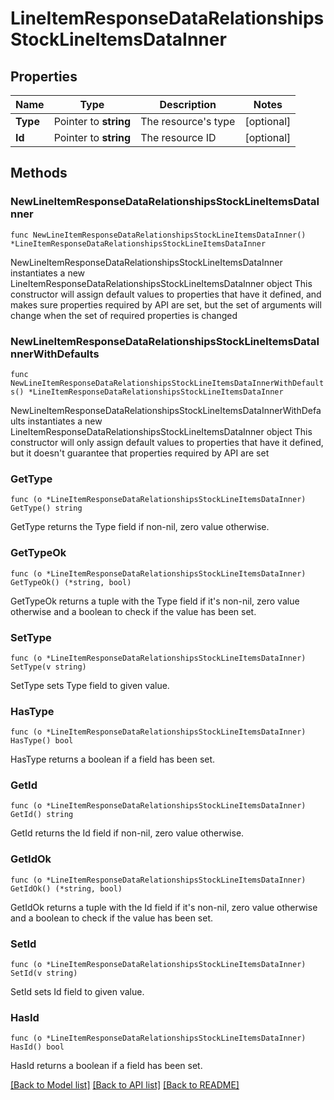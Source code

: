 # LineItemResponseDataRelationshipsStockLineItemsDataInner

## Properties

Name | Type | Description | Notes
------------ | ------------- | ------------- | -------------
**Type** | Pointer to **string** | The resource&#39;s type | [optional] 
**Id** | Pointer to **string** | The resource ID | [optional] 

## Methods

### NewLineItemResponseDataRelationshipsStockLineItemsDataInner

`func NewLineItemResponseDataRelationshipsStockLineItemsDataInner() *LineItemResponseDataRelationshipsStockLineItemsDataInner`

NewLineItemResponseDataRelationshipsStockLineItemsDataInner instantiates a new LineItemResponseDataRelationshipsStockLineItemsDataInner object
This constructor will assign default values to properties that have it defined,
and makes sure properties required by API are set, but the set of arguments
will change when the set of required properties is changed

### NewLineItemResponseDataRelationshipsStockLineItemsDataInnerWithDefaults

`func NewLineItemResponseDataRelationshipsStockLineItemsDataInnerWithDefaults() *LineItemResponseDataRelationshipsStockLineItemsDataInner`

NewLineItemResponseDataRelationshipsStockLineItemsDataInnerWithDefaults instantiates a new LineItemResponseDataRelationshipsStockLineItemsDataInner object
This constructor will only assign default values to properties that have it defined,
but it doesn't guarantee that properties required by API are set

### GetType

`func (o *LineItemResponseDataRelationshipsStockLineItemsDataInner) GetType() string`

GetType returns the Type field if non-nil, zero value otherwise.

### GetTypeOk

`func (o *LineItemResponseDataRelationshipsStockLineItemsDataInner) GetTypeOk() (*string, bool)`

GetTypeOk returns a tuple with the Type field if it's non-nil, zero value otherwise
and a boolean to check if the value has been set.

### SetType

`func (o *LineItemResponseDataRelationshipsStockLineItemsDataInner) SetType(v string)`

SetType sets Type field to given value.

### HasType

`func (o *LineItemResponseDataRelationshipsStockLineItemsDataInner) HasType() bool`

HasType returns a boolean if a field has been set.

### GetId

`func (o *LineItemResponseDataRelationshipsStockLineItemsDataInner) GetId() string`

GetId returns the Id field if non-nil, zero value otherwise.

### GetIdOk

`func (o *LineItemResponseDataRelationshipsStockLineItemsDataInner) GetIdOk() (*string, bool)`

GetIdOk returns a tuple with the Id field if it's non-nil, zero value otherwise
and a boolean to check if the value has been set.

### SetId

`func (o *LineItemResponseDataRelationshipsStockLineItemsDataInner) SetId(v string)`

SetId sets Id field to given value.

### HasId

`func (o *LineItemResponseDataRelationshipsStockLineItemsDataInner) HasId() bool`

HasId returns a boolean if a field has been set.


[[Back to Model list]](../README.md#documentation-for-models) [[Back to API list]](../README.md#documentation-for-api-endpoints) [[Back to README]](../README.md)


